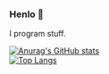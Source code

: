 ### Henlo 👋

I program stuff.

[![Anurag's GitHub stats](https://github-readme-stats.vercel.app/api?username=I-Chlo&theme=radical)](https://github.com/anuraghazra/github-readme-stats)<br>
[![Top Langs](https://github-readme-stats.vercel.app/api/top-langs/?username=I-Chlo&theme=radical)](https://github.com/anuraghazra/github-readme-stats)

